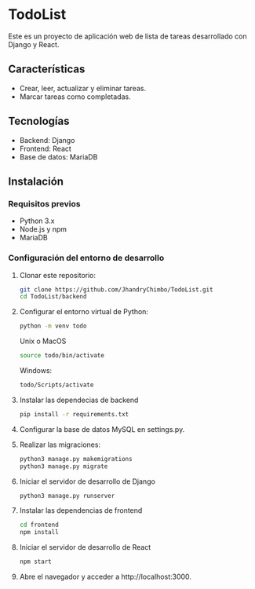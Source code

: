 # TodoList

Este es un proyecto de aplicación web de lista de tareas desarrollado con Django y React.

## Características

- Crear, leer, actualizar y eliminar tareas.
- Marcar tareas como completadas.

## Tecnologías

- Backend: Django
- Frontend: React
- Base de datos: MariaDB

## Instalación

### Requisitos previos

- Python 3.x
- Node.js y npm
- MariaDB

### Configuración del entorno de desarrollo

1. Clonar este repositorio:

   ```sh
   git clone https://github.com/JhandryChimbo/TodoList.git
   cd TodoList/backend
   ```
2. Configurar el entorno virtual de Python:
   ```sh
   python -m venv todo
   ```
   Unix o MacOS
   ```sh
   source todo/bin/activate
   ```
   Windows:
   ```sh
   todo/Scripts/activate
   ```
3. Instalar las dependecias de backend
   ```sh
   pip install -r requirements.txt
   ```
4. Configurar la base de datos MySQL en settings.py.
5. Realizar las migraciones:
   ```sh
   python3 manage.py makemigrations
   python3 manage.py migrate
   ```
6. Iniciar el servidor de desarrollo de Django
   ```sh
   python3 manage.py runserver
   ```
7. Instalar las dependencias de frontend
   ```sh
   cd frontend
   npm install
   ```
8. Iniciar el servidor de desarrollo de React
   ```sh
   npm start
   ```
9. Abre el navegador y acceder a http://localhost:3000.
